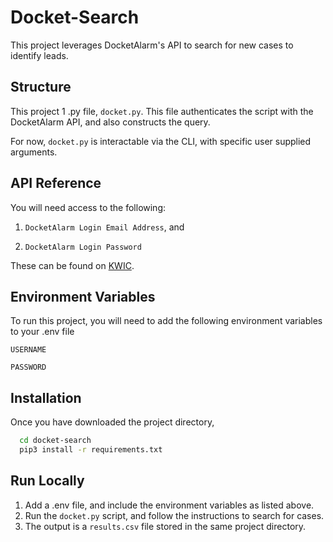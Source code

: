 # Docket-Search

This project leverages DocketAlarm's API to search for new cases to identify leads.

## Structure

This project 1 .py file, `docket.py`. This file authenticates the script with the DocketAlarm API, and also constructs the query.

For now, `docket.py` is interactable via the CLI, with specific user supplied arguments. 

## API Reference

You will need access to the following:

1. `DocketAlarm Login Email Address`, and

2. `DocketAlarm Login Password`

These can be found on [KWIC](https://keystonestrategy.atlassian.net/wiki/spaces/KB/pages/3175809448/Research+Resources+Subscriptions).

## Environment Variables

To run this project, you will need to add the following environment variables to your .env file

`USERNAME`

`PASSWORD`

## Installation

Once you have downloaded the project directory, 

```bash
  cd docket-search
  pip3 install -r requirements.txt
```

## Run Locally

1. Add a .env file, and include the environment variables as listed above.
2. Run the `docket.py` script, and follow the instructions to search for cases.
3. The output is a `results.csv` file stored in the same project directory.
